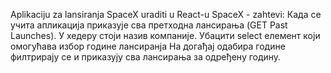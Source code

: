 Aplikaciju za lansiranja SpaceX uraditi u React-u
SpaceX - zahtevi:
Када се учита апликација приказује сва претходна лансирања (GET Past Launches).
У хедеру стоји назив компаније.
Убацити select елемент који омогућава избор године лансиранја
На догађај одабира године филтрирају се и приказују сва лансирања за одређену годину.